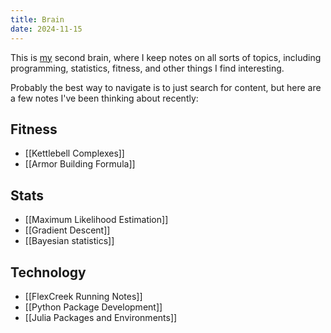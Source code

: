 ```yaml
---
title: Brain
date: 2024-11-15
---
```

This is [my](https://ericekholm.com) second brain, where I keep notes on all sorts of topics, including programming, statistics, fitness, and other things I find interesting.

Probably the best way to navigate is to just search for content, but here are a few notes I've been thinking about recently:

## Fitness
-  [[Kettlebell Complexes]]
- [[Armor Building Formula]]

## Stats
- [[Maximum Likelihood Estimation]]
- [[Gradient Descent]]
- [[Bayesian statistics]]

## Technology
- [[FlexCreek Running Notes]]
- [[Python Package Development]]
- [[Julia Packages and Environments]]
